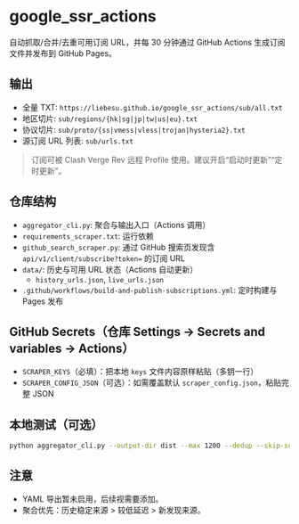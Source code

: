 # google_ssr_actions

自动抓取/合并/去重可用订阅 URL，并每 30 分钟通过 GitHub Actions 生成订阅文件并发布到 GitHub Pages。

## 输出
- 全量 TXT: `https://liebesu.github.io/google_ssr_actions/sub/all.txt`
- 地区切片: `sub/regions/{hk|sg|jp|tw|us|eu}.txt`
- 协议切片: `sub/proto/{ss|vmess|vless|trojan|hysteria2}.txt`
- 源订阅 URL 列表: `sub/urls.txt`

> 订阅可被 Clash Verge Rev 远程 Profile 使用。建议开启“启动时更新”“定时更新”。

## 仓库结构
- `aggregator_cli.py`: 聚合与输出入口（Actions 调用）
- `requirements_scraper.txt`: 运行依赖
- `github_search_scraper.py`: 通过 GitHub 搜索页发现含 `api/v1/client/subscribe?token=` 的订阅 URL
- `data/`: 历史与可用 URL 状态（Actions 自动更新）
  - `history_urls.json`, `live_urls.json`
- `.github/workflows/build-and-publish-subscriptions.yml`: 定时构建与 Pages 发布

## GitHub Secrets（仓库 Settings → Secrets and variables → Actions）
- `SCRAPER_KEYS`（必填）：把本地 `keys` 文件内容原样粘贴（多钥一行）
- `SCRAPER_CONFIG_JSON`（可选）：如需覆盖默认 `scraper_config.json`，粘贴完整 JSON

## 本地测试（可选）
```bash
python aggregator_cli.py --output-dir dist --max 1200 --dedup --skip-scrape --github-discovery --public-base https://liebesu.github.io/google_ssr_actions
```

## 注意
- YAML 导出暂未启用，后续视需要添加。
- 聚合优先：历史稳定来源 > 较低延迟 > 新发现来源。
